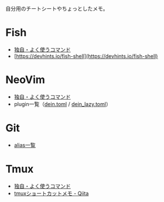 自分用のチートシートやちょっとしたメモ。

# Fish

* [独自・よく使うコマンド](./fish-shell)
* [https://devhints.io/fish-shell](https://devhints.io/fish-shell)


# NeoVim

* [独自・よく使うコマンド](./nvim)
* plugin一覧（[dein.toml](https://github.com/grandcolline/dotfiles/blob/master/config/nvim/rc/dein.toml) / [dein_lazy.toml](https://github.com/grandcolline/dotfiles/blob/master/config/nvim/rc/dein_lazy.toml)）

# Git

* [alias一覧](https://github.com/grandcolline/dotfiles/blob/master/config/git/alias)

# Tmux

* [独自・よく使うコマンド](./tmux)
* [tmuxショートカットメモ - Qiita](https://qiita.com/wakaba260/items/4f43e6aa3bfb8a0992ca)

